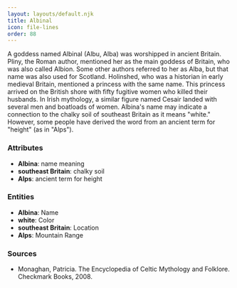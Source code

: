 ```yaml
---
layout: layouts/default.njk
title: Albinal
icon: file-lines
order: 88
---
```

A goddess named Albinal (Albu, Alba) was worshipped in ancient Britain. Pliny, the Roman author, mentioned her as the main goddess of Britain, who was also called Albion. Some other authors referred to her as Alba, but that name was also used for Scotland. Holinshed, who was a historian in early medieval Britain, mentioned a princess with the same name. This princess arrived on the British shore with fifty fugitive women who killed their husbands. In Irish mythology, a similar figure named Cesair landed with several men and boatloads of women. Albina's name may indicate a connection to the chalky soil of southeast Britain as it means "white." However, some people have derived the word from an ancient term for "height" (as in "Alps").

### Attributes

- **Albina**: name meaning
- **southeast Britain**: chalky soil
- **Alps**: ancient term for height

### Entities

- **Albina**: Name
- **white**: Color
- **southeast Britain**: Location
- **Alps**: Mountain Range

### Sources

- Monaghan, Patricia. The Encyclopedia of Celtic Mythology and Folklore. Checkmark Books, 2008.

